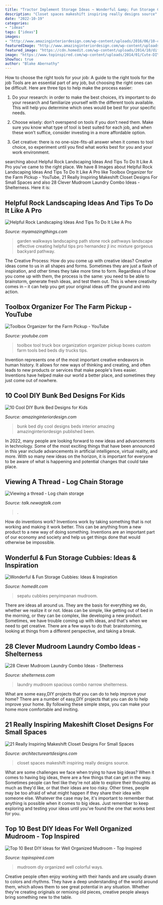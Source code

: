 ```yaml
---
title: "Tractor Implement Storage Ideas ~ Wonderful &amp; Fun Storage Cubbies: Ideas &amp; Inspiration"
description: "Closet spaces makeshift inspiring really designs source"
date: "2022-10-19"
categories:
- "ideas"
tags: ["ideas"]
images:
- "http://www.amazinginteriordesign.com/wp-content/uploads/2016/06/10-cool-diy-bunk-bed-ideas-kids-11.jpg"
featuredImage: "http://www.amazinginteriordesign.com/wp-content/uploads/2016/06/10-cool-diy-bunk-bed-ideas-kids-11.jpg"
featured_image: "https://cdn.homedit.com/wp-content/uploads/2014/10/different-sizes-mudroom-storage.jpg"
image: "https://www.topinspired.com/wp-content/uploads/2014/01/Cute-DIY-Mudroom.jpg"
ShowToc: true
author: "Blake Abernathy"
---
```



How to choose the right tools for your job: A guide to the right tools for the job
Tools are an essential part of any job, but choosing the right ones can be difficult. Here are three tips to help make the process easier:
1. Do your research: in order to make the best choices, it’s important to do your research and familiarize yourself with the different tools available. This will help you determine which ones would be best for your specific needs.

2. Choose wisely: don’t overspend on tools if you don’t need them. Make sure you know what type of tool is best suited for each job, and when these won’t suffice, consider investing in a more affordable option.

3. Get creative: there is no one-size-fits-all answer when it comes to tool choice, so experiment until you find what works best for you and your work environment.

	

		
searching about Helpful Rock Landscaping Ideas And Tips To Do It Like A Pro you've came to the right place. We have 8 Images about Helpful Rock Landscaping Ideas And Tips To Do It Like A Pro like Toolbox Organizer for the Farm Pickup - YouTube, 21 Really Inspiring Makeshift Closet Designs For Small Spaces and also 28 Clever Mudroom Laundry Combo Ideas - Shelterness. Here it is:
		
    
## Helpful Rock Landscaping Ideas And Tips To Do It Like A Pro

<img loading=lazy src="http://myamazingthings.com/wp-content/uploads/2017/08/stone-garden-3.jpg" onerror="this.onerror=null;this.src='https://tse3.mm.bing.net/th?id=OIP.sBQEvuM5gwhtZ66GVCd1HwHaFj&amp;pid=15.1';" alt="Helpful Rock Landscaping Ideas And Tips To Do It Like A Pro">

_Source: myamazingthings.com_

>garden walkways landscaping path stone rock pathways landscape effective creating helpful tips pro hernandez jl inc mixture gorgeous backyard pathway. 

	

The Creative Process: How do you come up with creative ideas?
Creative ideas come to us in all shapes and forms. Sometimes they are just a flash of inspiration, and other times they take more time to form. Regardless of how you come up with them, the process is the same: you need to be able to brainstorm, generate fresh ideas, and test them out. This is where creativity comes in – it can help you get your original ideas off the ground and into action.

    
## Toolbox Organizer For The Farm Pickup - YouTube

<img loading=lazy src="https://i.ytimg.com/vi/uUOUQeyoyIA/maxresdefault.jpg" onerror="this.onerror=null;this.src='https://tse1.mm.bing.net/th?id=OIP.yh6GhGs68BBXgtvUtoDECgHaEK&amp;pid=15.1';" alt="Toolbox Organizer for the Farm Pickup - YouTube">

_Source: youtube.com_

>toolbox tool truck box organization organizer pickup boxes custom farm tools bed beds diy trucks tips. 

	

Invention represents one of the most important creative endeavors in human history. It allows for new ways of thinking and creating, and often leads to new products or services that make people's lives easier. Inventions have helped make our world a better place, and sometimes they just come out of nowhere.

    
## 10 Cool DIY Bunk Bed Designs For Kids

<img loading=lazy src="http://www.amazinginteriordesign.com/wp-content/uploads/2016/06/10-cool-diy-bunk-bed-ideas-kids-11.jpg" onerror="this.onerror=null;this.src='https://tse3.mm.bing.net/th?id=OIP.1VD43lzfYM6_5fce_29oxAHaGo&amp;pid=15.1';" alt="10 Cool DIY Bunk Bed Designs for Kids">

_Source: amazinginteriordesign.com_

>bunk bed diy cool designs beds interior amazing amazinginteriordesign published been. 

	

In 2022, many people are looking forward to new ideas and advancements in technology. Some of the most exciting things that have been announced in this year include advancements in artificial intelligence, virtual reality, and more. With so many new ideas on the horizon, it is important for everyone to be aware of what is happening and potential changes that could take place.

    
## Viewing A Thread - Log Chain Storage

<img loading=lazy src="https://talk.newagtalk.com/forums/get-attachment.asp?action=view&amp;attachmentid=352301&amp;imagerotation=71" onerror="this.onerror=null;this.src='https://tse1.mm.bing.net/th?id=OIP.vV9bDP9dUTzlwMuH4SoHkQAAAA&amp;pid=15.1';" alt="Viewing a thread - Log chain storage">

_Source: talk.newagtalk.com_

>. 

	

How do inventions work?
Inventions work by taking something that is not working and making it work better. This can be anything from a new product to a new way of doing something. Inventions are an important part of our economy and society and help us get things done that would otherwise be impossible.

    
## Wonderful &amp; Fun Storage Cubbies: Ideas &amp; Inspiration

<img loading=lazy src="https://cdn.homedit.com/wp-content/uploads/2014/10/different-sizes-mudroom-storage.jpg" onerror="this.onerror=null;this.src='https://tse1.mm.bing.net/th?id=OIP.wBInm4TLXACpwFhxlqEQdwHaLH&amp;pid=15.1';" alt="Wonderful &amp; Fun Storage Cubbies: Ideas &amp; Inspiration">

_Source: homedit.com_

>sepatu cubbies penyimpanan mudroom. 

	

There are ideas all around us. They are the basis for everything we do, whether we realize it or not. Ideas can be simple, like getting out of bed in the morning, or they can be complex, like developing a new product. Sometimes, we have trouble coming up with ideas, and that's when we need to get creative. There are a few ways to do that: brainstorming, looking at things from a different perspective, and taking a break.

    
## 28 Clever Mudroom Laundry Combo Ideas - Shelterness

<img loading=lazy src="http://i.shelterness.com/2016/06/27-spacious-mudroom-laundry.jpg" onerror="this.onerror=null;this.src='https://tse3.mm.bing.net/th?id=OIP.fA3TY53Gt8_VZmmIKNxzgQHaLH&amp;pid=15.1';" alt="28 Clever Mudroom Laundry Combo Ideas - Shelterness">

_Source: shelterness.com_

>laundry mudroom spacious combo narrow shelterness. 

	

What are some easy,DIY projects that you can do to help improve your home?
There are a number of easy,DIY projects that you can do to help improve your home. By following these simple steps, you can make your home more comfortable and inviting.

    
## 21 Really Inspiring Makeshift Closet Designs For Small Spaces

<img loading=lazy src="http://www.architectureartdesigns.com/wp-content/uploads/2016/05/3-34.jpg" onerror="this.onerror=null;this.src='https://tse2.mm.bing.net/th?id=OIP.xoGDyX-zKtQJX8swIz77oAHaLJ&amp;pid=15.1';" alt="21 Really Inspiring Makeshift Closet Designs For Small Spaces">

_Source: architectureartdesigns.com_

>closet spaces makeshift inspiring really designs source. 

	

What are some challenges we face when trying to have big ideas?
When it comes to having big ideas, there are a few things that can get in the way. Sometimes people can feel like they're not able to explore their thoughts as much as they'd like, or that their ideas are too risky. Other times, people may be too afraid of what might happen if they share their idea with someone else. Whatever the case may be, it's important to remember that anything is possible when it comes to big ideas. Just remember to keep exploring and testing your ideas until you've found the one that works best for you.

    
## Top 10 Best DIY Ideas For Well Organized Mudroom - Top Inspired

<img loading=lazy src="https://www.topinspired.com/wp-content/uploads/2014/01/Cute-DIY-Mudroom.jpg" onerror="this.onerror=null;this.src='https://tse2.mm.bing.net/th?id=OIP.jH90GfX7j_MXVdRx5VYRfgHaJ3&amp;pid=15.1';" alt="Top 10 Best DIY Ideas for Well Organized Mudroom - Top Inspired">

_Source: topinspired.com_

>mudroom diy organized well colorful ways. 

	

Creative people often enjoy working with their hands and are usually drawn to colors and rhythms. They have a deep understanding of the world around them, which allows them to see great potential in any situation. Whether they're creating originals or remixing old pieces, creative people always bring something new to the table.


